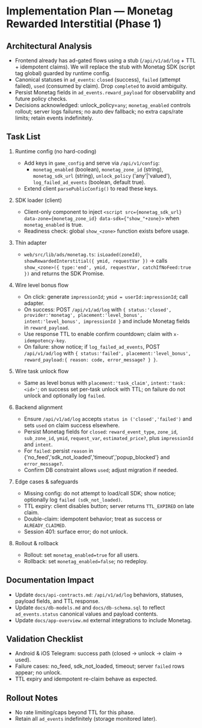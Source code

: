 # Implementation Plan — Monetag Rewarded Interstitial (Phase 1)

## Architectural Analysis
- Frontend already has ad-gated flows using a stub (`/api/v1/ad/log` + TTL + idempotent claims). We will replace the stub with Monetag SDK (script tag global) guarded by runtime config.
- Canonical statuses in `ad_events`: `closed` (success), `failed` (attempt failed), `used` (consumed by claim). Drop `completed` to avoid ambiguity.
- Persist Monetag fields in `ad_events.reward_payload` for observability and future policy checks.
- Decisions acknowledged: unlock_policy=`any`; `monetag_enabled` controls rollout; server logs failures; no auto dev fallback; no extra caps/rate limits; retain events indefinitely.

## Task List
1) Runtime config (no hard-coding)
   - Add keys in `game_config` and serve via `/api/v1/config`:
     - `monetag_enabled` (boolean), `monetag_zone_id` (string), `monetag_sdk_url` (string), `unlock_policy` ('any'|'valued'), `log_failed_ad_events` (boolean, default true).
   - Extend client `parsePublicConfig()` to read these keys.

2) SDK loader (client)
   - Client-only component to inject `<script src={monetag_sdk_url} data-zone={monetag_zone_id} data-sdk={"show_"+zone}>` when `monetag_enabled` is true.
   - Readiness check: global `show_<zone>` function exists before usage.

3) Thin adapter
   - `web/src/lib/ads/monetag.ts`: `isLoaded(zoneId)`, `showRewardedInterstitial({ ymid, requestVar })` → calls `show_<zone>({ type:'end', ymid, requestVar, catchIfNoFeed:true })` and returns the SDK Promise.

4) Wire level bonus flow
   - On click: generate `impressionId`; `ymid = userId:impressionId`; call adapter.
   - On success: POST `/api/v1/ad/log` with `{ status:'closed', provider:'monetag', placement:'level_bonus', intent:'level_bonus', impressionId }` and include Monetag fields in `reward_payload`.
   - Use response TTL to enable confirm countdown; claim with `x-idempotency-key`.
   - On failure: show notice; if `log_failed_ad_events`, POST `/api/v1/ad/log` with `{ status:'failed', placement:'level_bonus', reward_payload:{ reason: code, error_message? } }`.

5) Wire task unlock flow
   - Same as level bonus with `placement:'task_claim'`, `intent:'task:<id>'`; on success set per-task unlock with TTL; on failure do not unlock and optionally log `failed`.

6) Backend alignment
   - Ensure `/api/v1/ad/log` accepts `status in ('closed','failed')` and sets `used` on claim success elsewhere.
   - Persist Monetag fields for `closed`: `reward_event_type`, `zone_id`, `sub_zone_id`, `ymid`, `request_var`, `estimated_price?`, plus `impressionId` and `intent`.
   - For `failed`: persist `reason` in {'no_feed','sdk_not_loaded','timeout','popup_blocked'} and `error_message?`.
   - Confirm DB constraint allows `used`; adjust migration if needed.

7) Edge cases & safeguards
   - Missing config: do not attempt to load/call SDK; show notice; optionally log `failed (sdk_not_loaded)`.
   - TTL expiry: client disables button; server returns `TTL_EXPIRED` on late claim.
   - Double-claim: idempotent behavior; treat as success or `ALREADY_CLAIMED`.
   - Session 401: surface error; do not unlock.

8) Rollout & rollback
   - Rollout: set `monetag_enabled=true` for all users.
   - Rollback: set `monetag_enabled=false`; no redeploy.

## Documentation Impact
- Update `docs/api-contracts.md`: `/api/v1/ad/log` behaviors, statuses, payload fields, and TTL response.
- Update `docs/db-models.md` and `docs/db-schema.sql` to reflect `ad_events.status` canonical values and payload contents.
- Update `docs/app-overview.md` external integrations to include Monetag.

## Validation Checklist
- Android & iOS Telegram: success path (closed → unlock → claim → used).
- Failure cases: no_feed, sdk_not_loaded, timeout; server `failed` rows appear; no unlock.
- TTL expiry and idempotent re-claim behave as expected.

## Rollout Notes
- No rate limiting/caps beyond TTL for this phase.
- Retain all `ad_events` indefinitely (storage monitored later).


